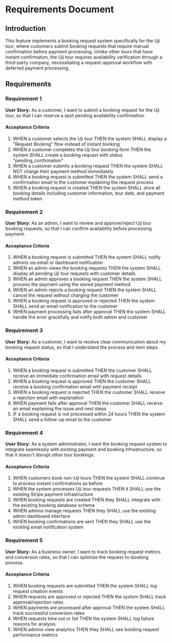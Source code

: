 # Requirements Document

## Introduction

This feature implements a booking request system specifically for the Uji tour, where customers submit booking requests that require manual confirmation before payment processing. Unlike other tours that have instant confirmation, the Uji tour requires availability verification through a third-party company, necessitating a request-approval workflow with deferred payment processing.

## Requirements

### Requirement 1

**User Story:** As a customer, I want to submit a booking request for the Uji tour, so that I can reserve a spot pending availability confirmation.

#### Acceptance Criteria

1. WHEN a customer selects the Uji tour THEN the system SHALL display a "Request Booking" flow instead of instant booking
2. WHEN a customer completes the Uji tour booking form THEN the system SHALL create a booking request with status "pending_confirmation"
3. WHEN a customer submits a booking request THEN the system SHALL NOT charge their payment method immediately
4. WHEN a booking request is submitted THEN the system SHALL send a confirmation email to the customer explaining the request process
5. WHEN a booking request is created THEN the system SHALL store all booking details including customer information, tour date, and payment method token

### Requirement 2

**User Story:** As an admin, I want to review and approve/reject Uji tour booking requests, so that I can confirm availability before processing payment.

#### Acceptance Criteria

1. WHEN a booking request is submitted THEN the system SHALL notify admins via email or dashboard notification
2. WHEN an admin views the booking requests THEN the system SHALL display all pending Uji tour requests with customer details
3. WHEN an admin approves a booking request THEN the system SHALL process the payment using the stored payment method
4. WHEN an admin rejects a booking request THEN the system SHALL cancel the request without charging the customer
5. WHEN a booking request is approved or rejected THEN the system SHALL send an email notification to the customer
6. WHEN payment processing fails after approval THEN the system SHALL handle the error gracefully and notify both admin and customer

### Requirement 3

**User Story:** As a customer, I want to receive clear communication about my booking request status, so that I understand the process and next steps.

#### Acceptance Criteria

1. WHEN a booking request is submitted THEN the customer SHALL receive an immediate confirmation email with request details
2. WHEN a booking request is approved THEN the customer SHALL receive a booking confirmation email with payment receipt
3. WHEN a booking request is rejected THEN the customer SHALL receive a rejection email with explanation
4. WHEN payment fails after approval THEN the customer SHALL receive an email explaining the issue and next steps
5. IF a booking request is not processed within 24 hours THEN the system SHALL send a follow-up email to the customer

### Requirement 4

**User Story:** As a system administrator, I want the booking request system to integrate seamlessly with existing payment and booking infrastructure, so that it doesn't disrupt other tour bookings.

#### Acceptance Criteria

1. WHEN customers book non-Uji tours THEN the system SHALL continue to process instant confirmations as before
2. WHEN the system processes Uji tour requests THEN it SHALL use the existing Stripe payment infrastructure
3. WHEN booking requests are created THEN they SHALL integrate with the existing booking database schema
4. WHEN admins manage requests THEN they SHALL use the existing admin dashboard interface
5. WHEN booking confirmations are sent THEN they SHALL use the existing email notification system

### Requirement 5

**User Story:** As a business owner, I want to track booking request metrics and conversion rates, so that I can optimize the request-to-booking process.

#### Acceptance Criteria

1. WHEN booking requests are submitted THEN the system SHALL log request creation events
2. WHEN requests are approved or rejected THEN the system SHALL track approval/rejection rates
3. WHEN payments are processed after approval THEN the system SHALL track successful conversion rates
4. WHEN requests time out or fail THEN the system SHALL log failure reasons for analysis
5. WHEN admins view analytics THEN they SHALL see booking request performance metrics